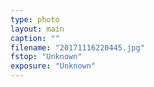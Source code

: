 ```yaml
---
type: photo
layout: main
caption: ""
filename: "20171116220445.jpg"
fstop: "Unknown"
exposure: "Unknown"
---
```

